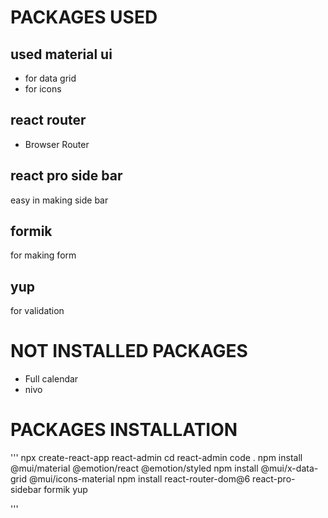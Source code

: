# PACKAGES USED

## used material ui

- for data grid
- for icons

## react router

- Browser Router

## react pro side bar

easy in making side bar

## formik

for making form

## yup

for validation

# NOT INSTALLED PACKAGES

- Full calendar
- nivo

# PACKAGES INSTALLATION

'''
npx create-react-app react-admin
cd react-admin
code .
npm install @mui/material @emotion/react @emotion/styled
npm install @mui/x-data-grid @mui/icons-material
npm install react-router-dom@6 react-pro-sidebar formik yup

'''

